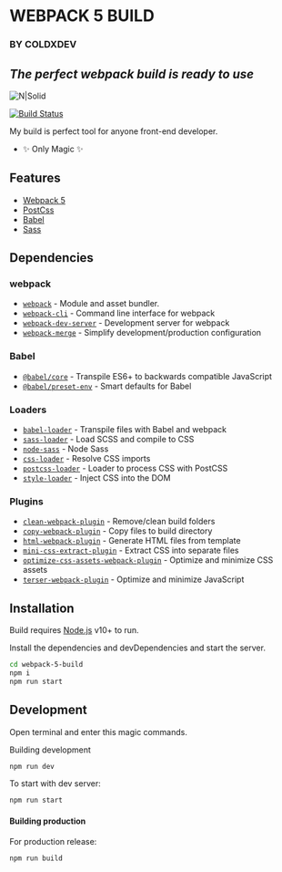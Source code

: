 # WEBPACK 5 BUILD 
### BY COLDXDEV
## _The perfect webpack build is ready to use_

![N|Solid](https://i.ibb.co/CwqsfdN/webpack.png)

[![Build Status](https://travis-ci.org/joemccann/dillinger.svg?branch=master)](https://travis-ci.org/joemccann/dillinger)

My build is perfect tool for anyone front-end developer.


- ✨  Only Magic ✨

## Features

- [Webpack 5](https://webpack.js.org/)
- [PostCss](https://postcss.org/)  
- [Babel](https://babeljs.io/)
- [Sass](https://sass-lang.com/)



## Dependencies

### webpack

- [`webpack`](https://github.com/webpack/webpack) - Module and asset bundler.
- [`webpack-cli`](https://github.com/webpack/webpack-cli) - Command line interface for webpack
- [`webpack-dev-server`](https://github.com/webpack/webpack-dev-server) - Development server for webpack
- [`webpack-merge`](https://github.com/survivejs/webpack-merge) - Simplify development/production configuration

### Babel

- [`@babel/core`](https://www.npmjs.com/package/@babel/core) - Transpile ES6+ to backwards compatible JavaScript
- [`@babel/preset-env`](https://babeljs.io/docs/en/babel-preset-env) - Smart defaults for Babel

### Loaders

- [`babel-loader`](https://webpack.js.org/loaders/babel-loader/) - Transpile files with Babel and webpack
- [`sass-loader`](https://webpack.js.org/loaders/sass-loader/) - Load SCSS and compile to CSS
- [`node-sass`](https://github.com/sass/node-sass) - Node Sass
- [`css-loader`](https://webpack.js.org/loaders/css-loader/) - Resolve CSS imports
- [`postcss-loader`](https://webpack.js.org/loaders/postcss-loader/) - Loader to process CSS with PostCSS
- [`style-loader`](https://webpack.js.org/loaders/style-loader/) - Inject CSS into the DOM

### Plugins

- [`clean-webpack-plugin`](https://github.com/johnagan/clean-webpack-plugin) - Remove/clean build folders
- [`copy-webpack-plugin`](https://github.com/webpack-contrib/copy-webpack-plugin) - Copy files to build directory
- [`html-webpack-plugin`](https://github.com/jantimon/html-webpack-plugin) - Generate HTML files from template
- [`mini-css-extract-plugin`](https://github.com/webpack-contrib/mini-css-extract-plugin) - Extract CSS into separate files
- [`optimize-css-assets-webpack-plugin`](https://github.com/NMFR/optimize-css-assets-webpack-plugin) - Optimize and minimize CSS assets
- [`terser-webpack-plugin`](https://github.com/webpack-contrib/terser-webpack-plugin) - Optimize and minimize JavaScript

## Installation

Build requires [Node.js](https://nodejs.org/) v10+ to run.

Install the dependencies and devDependencies and start the server.

```sh
cd webpack-5-build
npm i
npm run start
```

## Development

Open terminal and enter this magic commands.

Building development

```sh
npm run dev
```

To start with dev server:

```sh
npm run start
```


#### Building production

For production release:

```sh
npm run build
```


